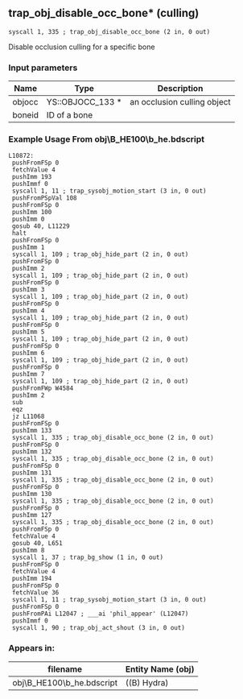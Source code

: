 ## trap_obj_disable_occ_bone* (culling)

`syscall 1, 335 ; trap_obj_disable_occ_bone (2 in, 0 out)`

Disable occlusion culling for a specific bone

### Input parameters
| Name | Type | Description
|------|------|------------
| objocc   | YS::OBJOCC_133 *   | an occlusion culling object
| boneid   | ID of a bone   | 


### Example Usage From obj\B_HE100\b_he.bdscript
```plaintext
L10872:
 pushFromFSp 0
 fetchValue 4
 pushImm 193
 pushImmf 0
 syscall 1, 11 ; trap_sysobj_motion_start (3 in, 0 out)
 pushFromPSpVal 108
 pushFromFSp 0
 pushImm 100
 pushImm 0
 gosub 40, L11229
 halt 
 pushFromFSp 0
 pushImm 1
 syscall 1, 109 ; trap_obj_hide_part (2 in, 0 out)
 pushFromFSp 0
 pushImm 2
 syscall 1, 109 ; trap_obj_hide_part (2 in, 0 out)
 pushFromFSp 0
 pushImm 3
 syscall 1, 109 ; trap_obj_hide_part (2 in, 0 out)
 pushFromFSp 0
 pushImm 4
 syscall 1, 109 ; trap_obj_hide_part (2 in, 0 out)
 pushFromFSp 0
 pushImm 5
 syscall 1, 109 ; trap_obj_hide_part (2 in, 0 out)
 pushFromFSp 0
 pushImm 6
 syscall 1, 109 ; trap_obj_hide_part (2 in, 0 out)
 pushFromFSp 0
 pushImm 7
 syscall 1, 109 ; trap_obj_hide_part (2 in, 0 out)
 pushFromFWp W4584
 pushImm 2
 sub 
 eqz 
 jz L11068
 pushFromFSp 0
 pushImm 133
 syscall 1, 335 ; trap_obj_disable_occ_bone (2 in, 0 out)
 pushFromFSp 0
 pushImm 132
 syscall 1, 335 ; trap_obj_disable_occ_bone (2 in, 0 out)
 pushFromFSp 0
 pushImm 131
 syscall 1, 335 ; trap_obj_disable_occ_bone (2 in, 0 out)
 pushFromFSp 0
 pushImm 130
 syscall 1, 335 ; trap_obj_disable_occ_bone (2 in, 0 out)
 pushFromFSp 0
 pushImm 127
 syscall 1, 335 ; trap_obj_disable_occ_bone (2 in, 0 out)
 pushFromFSp 0
 fetchValue 4
 gosub 40, L651
 pushImm 8
 syscall 1, 37 ; trap_bg_show (1 in, 0 out)
 pushFromFSp 0
 fetchValue 4
 pushImm 194
 pushFromFSp 0
 fetchValue 36
 syscall 1, 11 ; trap_sysobj_motion_start (3 in, 0 out)
 pushFromFSp 0
 pushFromPAi L12047 ; ___ai 'phil_appear' (L12047)
 pushImmf 0
 syscall 1, 90 ; trap_obj_act_shout (3 in, 0 out)
```


### Appears in:
| filename | Entity Name (obj)
|----------|-------------
| obj\B_HE100\b_he.bdscript       | ((B) Hydra)          



